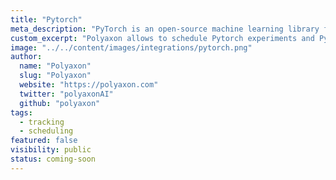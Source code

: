 ```yaml
---
title: "Pytorch"
meta_description: "PyTorch is an open-source machine learning library for Python, based on Torch, used for applications such as natural language processing. It is primarily developed by Facebook's artificial-intelligence research group, and Uber's Pyro software for probabilistic programming is built on it."
custom_excerpt: "Polyaxon allows to schedule Pytorch experiments and Pytorch distributed experiments, and supports tracking metrics, outputs, and models natively."
image: "../../content/images/integrations/pytorch.png"
author:
  name: "Polyaxon"
  slug: "Polyaxon"
  website: "https://polyaxon.com"
  twitter: "polyaxonAI"
  github: "polyaxon"
tags: 
  - tracking
  - scheduling
featured: false
visibility: public
status: coming-soon
---
```

